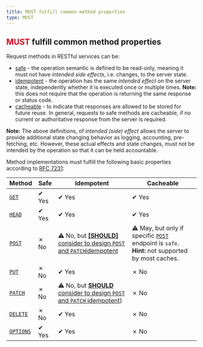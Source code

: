 ```yaml
---
title: MUST fulfill common method properties
type: MUST
---
```


## <span style="color: #D4021D;">MUST</span> fulfill common method properties

Request methods in RESTful services can be:

- [safe](https://tools.ietf.org/html/rfc7231#section-4.2.1) - the operation semantic is defined to be read-only, meaning it must not have _intended side effects_, i.e. changes, to the server state.
- [idempotent](https://tools.ietf.org/html/rfc7231#section-4.2.2) - the operation has the same _intended effect_ on the server state, independently whether it is executed once or multiple times.
  **Note:** this does not require that the operation is returning the same response or status code.
- [cacheable](https://tools.ietf.org/html/rfc7231#section-4.2.3) - to indicate that responses are allowed to be stored for future reuse.
  In general, requests to safe methods are cacheable, if no current or authoritative response from the server is required.

**Note:** The above definitions, of _intended (side) effect_ allows the server to provide additional state changing behavior as logging, accounting, pre-fetching, etc.
However, these actual effects and state changes, must not be intended by the operation so that it can be held accountable.

Method implementations must fulfill the following basic properties according to [RFC 7231](https://tools.ietf.org/html/rfc7231):

| Method                | Safe  | Idempotent                                                                      | Cacheable                                                                                                |
| --------------------- | ----- | ------------------------------------------------------------------------------- | -------------------------------------------------------------------------------------------------------- |
| [`GET`](#get)         | ✔ Yes | ✔ Yes                                                                           | ✔ Yes                                                                                                    |
| [`HEAD`](#head)       | ✔ Yes | ✔ Yes                                                                           | ✔ Yes                                                                                                    |
| [`POST`](#post)       | ✗ No  | ⚠️ No, but [**[SHOULD]** consider to design `POST` and `PATCH`idempotent](link) | ⚠️ May, but only if specific [`POST`](#post) endpoint is `safe`. **Hint:** not supported by most caches. |
| [`PUT`](#put)         | ✗ No  | ✔ Yes                                                                           | ✗ No                                                                                                     |
| [`PATCH`](#patch)     | ✗ No  | ⚠️ No, but [**SHOULD** consider to design `POST` and `PATCH` idempotent](link)) | ✗ No                                                                                                     |
| [`DELETE`](#delete)   | ✗ No  | ✔ Yes                                                                           | ✗ No                                                                                                     |
| [`OPTIONS`](#options) | ✔ Yes | ✔ Yes                                                                           | ✗ No                                                                                                     |
